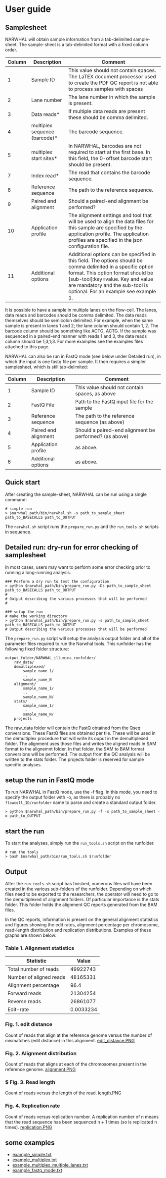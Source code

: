 # User guide

## Samplesheet

NARWHAL will obtain sample information from a tab-delimited sample-sheet. The sample-sheet is a tab-delimited format with a fixed column order.

| Column | Description | Comment |
| ------ | ----------- | ------- |
| 1 | Sample ID | This value should not contain spaces. The LaTEX document processor used to create the PDF QC report is not able to process samples with spaces |
| 2 | Lane number | The lane number in which the sample is present. |
| 3 | Data reads* | If multiple data reads are present these should be comma delimited. |
| 4 | multiplex sequence (barcode)* | The barcode sequence. |
| 5 | multiplex start sites* | In NARWHAL, barcodes are not required to start at the first base. In this field, the 0-offset barcode start should be present. |
| 7 | Index read* | The read that contains the barcode sequence. |
| 8 | Reference sequence | The path to the reference sequence. |
| 9 | Paired end alignment | Should a paired-end alignment be performed? |
| 10 | Application profile | The alignment settings and tool that will be used to align the data files for this sample are specified by the application profile. The application profiles are specified in the json configuration file. |
| 11 | Additional options | Additional options can be specified in this field. The options should be comma delimited in a specific option format. This option format should be [sub-tool]:key=value. Key and value are mandatory and the sub-tool is optional. For an example see example 1. |

It is possible to have a sample in multiple lanes on the flow-cell. The lanes,
data reads and barcodes should be comma delimited. The data reads themselves
should be semicolon delimited. For example, when the same sample is present in
lanes 1 and 2; the lane column should contain 1, 2. The barcode column should
be something like ACTG, ACTG. If the sample was sequenced in a paired-end
manner with reads 1 and 3, the data reads column should be 1;3,1;3. For more
examples see the examples files attached to this page.

NARWHAL can also be run in FastQ mode (see below under Detailed run), in which
the input is one fastq file per sample. It then requires a simpler samplesheet,
which is still tab-delimited:

| Column | Description | Comment |
| ------ | ----------- | ------- |
| 1 | Sample ID | This value should not contain spaces, as above |
| 2 | FastQ File | Path to the FastQ input file for the sample |
| 3 | Reference sequence | The path to the reference sequence (as above) |
| 4 | Paired end alignment | Should a paired-end alignment be performed? (as above) |
| 5 | Application profile | as above. |
| 6 | Additional options | as above. |

## Quick start

After creating the sample-sheet, NARWHAL can be run using a single command:

```
# simple run
> $narwhal_path/bin/narwhal.sh -s path_to_sample_sheet path_to_BASECALLS path_to_OUTPUT
``` 

The `narwhal.sh` script runs the `prepare_run.py` and the `run_tools.sh` scripts in sequence.

## Detailed run: dry-run for error checking of samplesheet

In most cases, users may want to perform some error checking prior to running a long-running analysis.

```
### Perform a dry run to test the configuration
> python $narwhal_path/bin/prepare_run.py -Ds path_to_sample_sheet path_to_BASECALLS path_to_OUTPUT
#
# Output describing the various processes that will be performed
#

### setup the run 
# make the working directory
> python $narwhal_path/bin/prepare_run.py -s path_to_sample_sheet path_to_BASECALLS path_to_OUTPUT
# Output describing the various processes that will be performed
```

The `prepare_run.py` script will setup the analysis output folder and all of the parameter files required to run the Narwhal tools. This runfolder has the following fixed folder structure:

```
output_folder/NARWHAL_illumina_runfolder/
    raw_data/
    demultiplexed/
        sample_name_1/
        ..
        sample_name_N
    alignment/
        sample_name_1/
        ..
        sample_name_N/
    stats/
        sample_name_1/
        ..
        sample_name_N/
    projects
```

The raw_data folder will contain the FastQ obtained from the Qseq conversions. These FastQ files are obtained per tile. These will be used in the demultiplex procedure that will write its ouput in the demultiplexed folder. The alignment uses those files and writes the aligned reads in SAM format to the alignemnt folder. In that folder, the SAM to BAM format conversions will be performed. The output from the QC analysis will be written to the stats folder. The projects folder is reserved for sample specific analyses.

## setup the run in FastQ mode
To run NARWHAL in FastQ mode, use the -f flag. In this mode, you need to specify the output folder with -o, 
as there is probably no `flowcell_ID/runfolder` name to parse and create a standard output folder.

```
> python $narwhal_path/bin/prepare_run.py -f -s path_to_sample_sheet -o path_to_OUTPUT
```

## start the run
To start the analyses, simply run the `run_tools.sh` script on the runfolder.

```
# run the tools
> bash $narwhal_path/bin/run_tools.sh $runfolder
```

## Output
After the `run_tools.sh` script has finished, numerous files will have been created in the various sub-folders of the runfolder. Depending on which files need to be exported to the researchers, the operator will need to go to the demultiplexed of alignment folders. Of particular importance is the stats folder. This folder holds the alignment QC reports generated from the BAM files.

In the QC reports, information is present on the general alignment statistics and figures showing the edit rates, alignment percentage per chromosome, read-length distribution and replication distributions. Examples of these graphs are shown below:

### Table 1. Alignment statistics

| Statistic | Value |
| --------- | ----- |
| Total number of reads | 49922743 |
| Number of aligned reads | 48165331 |
| Alignment percentage | 96.4 |
| Forward reads | 21304254 |
| Reverse reads | 26861077 |
| Edit-rate | 0.0033234 |

### Fig. 1. edit distance

Count of reads that align at the reference genome versus the number of mismatches (edit distance) in this alignment.
[edit_distance.PNG](doc/edit_distance.PNG)

### Fig. 2. Alignment distribution

Count of reads that aligns at each of the chromosomes present in the reference genome.
[alignment.PNG](doc/alignment.PNG)

### $ Fig. 3. Read length

Count of reads versus the length of the read.
[length.PNG](doc/length.PNG)

### Fig. 4. Replication rate

Count of reads versus replication number. A replication number of n means that the read sequence has been sequenced n + 1 times (so is replicated n times).
[replication.PNG](doc/replication.PNG)

## some examples

- [example_simple.txt](doc/example_simple.txt)
- [example_multiplex.txt](doc/example_multiplex.txt)
- [example_multiplex_multiple_lanes.txt](doc/example_multiplex_multiple_lanes.txt)
- [example_fastq_mode.txt](doc/example_fastq_mode.txt)

